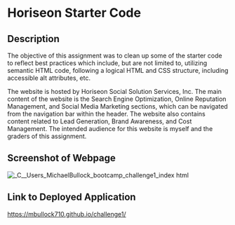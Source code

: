 # Horiseon Starter Code

## Description

The objective of this assignment was to clean up some of the starter code to reflect best practices which include, but are not limited to, utilizing semantic HTML code, following a logical HTML and CSS structure, including accessible alt attributes, etc. 

The website is hosted by Horiseon Social Solution Services, Inc. The main content of the website is the Search Engine Optimization, Online Reputation Management, and Social Media Marketing sections, which can be navigated from the navigation bar within the header. The website also contains content related to Lead Generation, Brand Awareness, and Cost Management. The intended audience for this website is myself and the graders of this assignment.

## Screenshot of Webpage

![_C__Users_MichaelBullock_bootcamp_challenge1_index html](https://github.com/mbullock710/challenge1/assets/148500556/b8e74265-94bd-4b08-9999-512daaaf66f3)

## Link to Deployed Application

https://mbullock710.github.io/challenge1/
